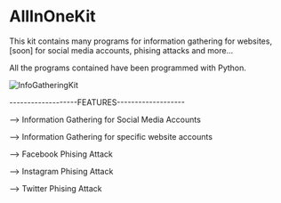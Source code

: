 # AllInOneKit
This kit contains many programs for information gathering for websites, [soon] for social media accounts, phising attacks and more...

All the programs contained have been programmed with Python. 


![InfoGatheringKit](https://user-images.githubusercontent.com/94779840/169507769-39e9c122-3ba9-4c68-8429-373c3cfb174f.png)

-------------------FEATURES-------------------

--> Information Gathering for Social Media Accounts

--> Information Gathering for specific website accounts

--> Facebook Phising Attack

--> Instagram Phising Attack

--> Twitter Phising Attack 
